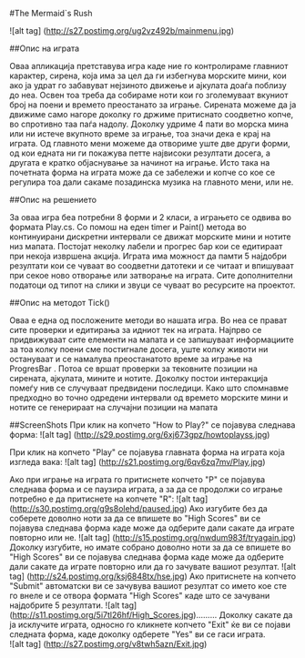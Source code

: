 #The Mermaid`s Rush 

![alt tag]         (http://s27.postimg.org/ug2vz492b/mainmenu.jpg)

##Опис на играта

Оваа апликација претставува игра каде ние го контролираме главниот карактер, сирена, која има за цел да ги избегнува морските мини, кои ако ја удрат го забавуват нејзиното движење и ајкулата доаѓа поблизу до неа.  Освен тоа треба да собираме ноти кои го зголемуваат вкуниот број на поени и времето преостанато за играње. Сирената можеме да ја движиме само нагоре доколку го држиме притиснато соодветно копче, во спротивно таа паѓа надолу. Доколку удриме 4 пати во морска мина или ни истече вкупното време за играње, тоа значи дека е крај на играта.  Од главното мени можеме да отвориме уште две други форми, од кои едната ни ги покажува петте највисоки резултати досега, а другата е кратко објаснување за начинот на играње. Исто така на почетната форма на играта може да се забележи и копче со кое се регулира тоа дали сакаме позадинска музика на главното мени, или не. 
        
##Опис на решението
        
За оваа игра беа потребни 8 форми и 2 класи, а играњето се одвива во формата Play.cs. Со помош на еден timer и Paint() метода во континуирани дискретни интервали се движат морските мини и нотите низ мапата. Постојат неколку лабели и прогрес бар кои се едитираат при некоја извршена акција. Играта има можност да памти 5 најдобри резултати кои се чуваат во соодветни датотеки и се читаат и впишуваат при секое ново отворање или затворање на играта. Сите дополнителни податоци од типот на слики и звуци се чуваат во ресурсите на проектот.

##Опис на методот Tick()

Оваа е една од посложените методи во нашата игра. Во неа се прават сите проверки и едитирања за идниот тек на играта. Најпрво се придвижуваат сите елементи на мапата и се запишуваат информациите за тоа колку поени сме постигнале досега, уште колку животи ни остануваат и се намалува преостанатото време за играње на ProgresBar . Потоа се вршат проверки за тековните позиции на сирената, ајкулата, мините и нотите. Доколку постои интеракција помеѓу нив се случуваат предвидени последици. Како што спомнавме предходно во точно одредени интервали од времето морските мини и нотите се генерираат на случајни позиции на мапата

    
##ScreenShots
 При клик на копчето "How to Play?" се појавува следнава форма:
 ![alt tag]         (http://s29.postimg.org/6xj673gpz/howtoplayss.jpg)
 
 При клик на копчето "Play" се појавува главната форма на играта која изгледа вака:
 ![alt tag]         (http://s21.postimg.org/6qv6zq7mv/Play.jpg)
 
  Ако при играње на играта го притиснете копчето "P" се појавува следнава форма и се паузира играта, а за да се продолжи со играње потребно е да притиснете на копчете "R":
   ![alt tag]         (http://s30.postimg.org/g9s8olehd/paused.jpg)
    Ако изгубите без да соберете доволно ноти за да се впишете во "High Scores" ви се појавува следнава форма каде може да одберите дали сакате да играте повторно или не.
    ![alt tag]         (http://s15.postimg.org/nwdum983f/tryagain.jpg)
     Доколку изгубите, но имате собрано доволно ноти за да се впишете во "High Scores" ви се појавува следнава форма каде може да одберите дали сакате да играте повторно или да го зачувате вашиот резултат.
     ![alt tag]         (http://s24.postimg.org/ksj6848tx/hse.jpg)
      Ако притиснете на копчето "Submit" автоматски ви се зачувува вашиот резултат со името кое сте го внеле и се отвора формата "High Scores" каде што се зачувани најдобрите 5 резултати.
      ![alt tag]         (http://s11.postimg.org/5i7tl26hf/High_Scores.jpg).........
        Доколку сакате да ја исклучите играта, односно го кликнете копчето "Exit" ќе ви се појави следната форма, каде доколку одберете "Yes" ви се гаси играта.                        
       ![alt tag]         (http://s27.postimg.org/v8twh5azn/Exit.jpg)
 
 
 
 
 
 

